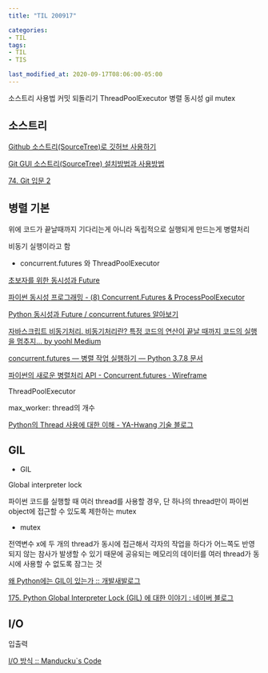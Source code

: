 ```yaml
---
title: "TIL 200917"

categories:
- TIL
tags:
- TIL
- TIS

last_modified_at: 2020-09-17T08:06:00-05:00
---
```

소스트리 사용법 커밋 되돌리기 ThreadPoolExecutor 병렬 동시성 gil mutex

## 소스트리

[Github 소스트리(SourceTree)로 깃허브 사용하기](https://webstudynote.tistory.com/28)

[Git GUI 소스트리(SourceTree) 설치방법과 사용방법](https://uxgjs.tistory.com/181)

[74. Git 입문 2](https://violetababel.tistory.com/451)


## 병렬 기본

위에 코드가 끝날때까지 기다리는게 아니라 독립적으로 실행되게 만드는게 병렬처리

비동기 실행이라고 함

* concurrent.futures 와 ThreadPoolExecutor

[초보자를 위한 동시성과 Future](https://hamait.tistory.com/748)

[파이썬 동시성 프로그래밍 - (8) Concurrent.Futures & ProcessPoolExecutor](https://hamait.tistory.com/828)

[ Python  동시성과 Future / concurrent.futures 알아보기](https://data-newbie.tistory.com/231)

[자바스크립트 비동기처리. 비동기처리란? 특정 코드의 연산이 끝날 때까지 코드의 실행을 멈추지…  by yoohl  Medium](https://medium.com/@yoohl/%EC%9E%90%EB%B0%94%EC%8A%A4%ED%81%AC%EB%A6%BD%ED%8A%B8-%EB%B9%84%EB%8F%99%EA%B8%B0-%EB%8F%99%EA%B8%B0-ac9495e42d0)

[concurrent.futures — 병렬 작업 실행하기 — Python 3.7.8 문서](https://docs.python.org/ko/3.7/library/concurrent.futures.html)

[파이썬의 새로운 병렬처리 API - Concurrent.futures · Wireframe](https://soooprmx.com/archives/5669)

ThreadPoolExecutor

max_worker: thread의 개수

[Python의 Thread 사용에 대한 이해 - YA-Hwang 기술 블로그](https://yahwang.github.io/posts/71)

## GIL

* GIL

Global interpreter lock

파이썬 코드를 실행할 때 여러 thread를 사용할 경우, 단 하나의 thread만이 파이썬 object에 접근할 수 있도록 제한하는 mutex

* mutex

전역변수 x에 두 개의 thread가 동시에 접근해서 각자의 작업을 하다가 어느쪽도 반영되지 않는 참사가 발생할 수 있기 때문에 공유되는 메모리의 데이터를 여러 thread가 동시에 사용할 수 없도록 잠그는 것

[왜 Python에는 GIL이 있는가 :: 개발새발로그](https://dgkim5360.tistory.com/entry/understanding-the-global-interpreter-lock-of-cpython)

[175. Python Global Interpreter Lock (GIL) 에 대한 이야기 : 네이버 블로그](https://m.blog.naver.com/alice_k106/221566619995)

## I/O 

입출력 

[I/O 방식 :: Manducku\`s Code](https://manducku.tistory.com/9)

